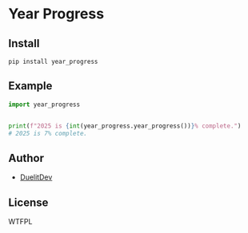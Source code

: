 # Year Progress

## Install

`pip install year_progress`

## Example

```python
import year_progress


print(f"2025 is {int(year_progress.year_progress())}% complete.")
# 2025 is 7% complete.
```

## Author

- [DuelitDev](https://github.com/DuelitDev)

## License

WTFPL
